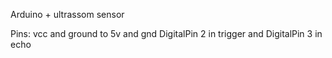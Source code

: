 Arduino + ultrassom sensor

Pins: vcc and ground to 5v and gnd
DigitalPin 2 in trigger and DigitalPin 3 in echo
